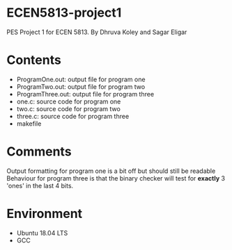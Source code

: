 # ECEN5813-project1
PES Project 1 for ECEN 5813. By Dhruva Koley and Sagar Eligar

# Contents
- ProgramOne.out: output file for program one
- ProgramTwo.out: output file for program two
- ProgramThree.out: output file for program three
- one.c: source code for program one
- two.c: source code for program two
- three.c: source code for program three
- makefile

# Comments
Output formatting for program one is a bit off but should still be readable
Behaviour for program three is that the binary checker will test for **exactly** 3 'ones' in the last 4 bits.

# Environment
 - Ubuntu 18.04 LTS
 - GCC